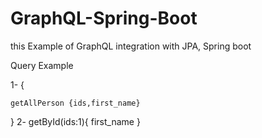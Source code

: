 # GraphQL-Spring-Boot
this Example of GraphQL integration with JPA, Spring boot


Query Example

1-
{

	getAllPerson {ids,first_name}


}
2-
getById(ids:1){
first_name
}

